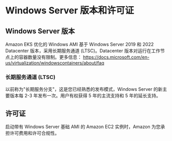 # Windows Server 版本和许可证

## Windows Server 版本
Amazon EKS 优化的 Windows AMI 基于 Windows Server 2019 和 2022 Datacenter 版本，采用长期服务通道 (LTSC)。Datacenter 版本对运行在工作节点上的容器数量没有限制。更多信息： https://docs.microsoft.com/en-us/virtualization/windowscontainers/about/faq

### 长期服务通道 (LTSC)

以前称为"长期服务分支"，这是您已经熟悉的发布模式，Windows Server 的新主要版本每 2-3 年发布一次。用户有权获得 5 年的主流支持和 5 年的延长支持。

## 许可证

启动带有 Windows Server 基础 AMI 的 Amazon EC2 实例时，Amazon 为您承担许可费用和许可合规性。
